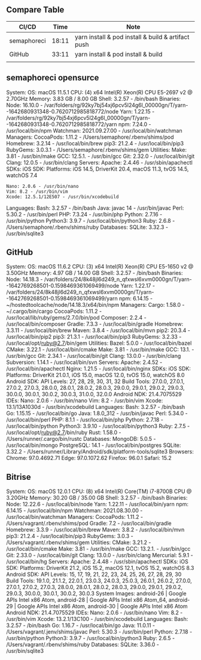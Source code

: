 ## Compare Table
| CI/CD | Time | Note |
|---|---|---|
| semaphoreci | 18:11 | yarn install & pod install & build & artifact push |
| GitHub | 33:11 | yarn install & pod install & build  |
|  |  |  |

## semaphoreci opensurce
System:
    OS: macOS 11.5.1
    CPU: (4) x64 Intel(R) Xeon(R) CPU E5-2697 v2 @ 2.70GHz
    Memory: 3.83 GB / 8.00 GB
    Shell: 3.2.57 - /bin/bash
  Binaries:
    Node: 16.10.0 - /var/folders/rg/92ky7bj54xj6pcv5l24g6l_00000gn/T/yarn--1642680931348-0.7620712985818772/node
    Yarn: 1.22.15 - /var/folders/rg/92ky7bj54xj6pcv5l24g6l_00000gn/T/yarn--1642680931348-0.7620712985818772/yarn
    npm: 7.24.0 - /usr/local/bin/npm
    Watchman: 2021.09.27.00 - /usr/local/bin/watchman
  Managers:
    CocoaPods: 1.11.2 - /Users/semaphore/.rbenv/shims/pod
    Homebrew: 3.2.14 - /usr/local/bin/brew
    pip3: 21.2.4 - /usr/local/bin/pip3
    RubyGems: 3.0.3.1 - /Users/semaphore/.rbenv/shims/gem
  Utilities:
    Make: 3.81 - /usr/bin/make
    GCC: 12.5.1. - /usr/bin/gcc
    Git: 2.32.0 - /usr/local/bin/git
    Clang: 12.0.5 - /usr/bin/clang
  Servers:
    Apache: 2.4.46 - /usr/sbin/apachectl
  SDKs:
    iOS SDK:
      Platforms: iOS 14.5, DriverKit 20.4, macOS 11.3, tvOS 14.5, watchOS 7.4
 
    Nano: 2.0.6 - /usr/bin/nano
    Vim: 8.2 - /usr/bin/vim
    Xcode: 12.5.1/12E507 - /usr/bin/xcodebuild
  Languages:
    Bash: 3.2.57 - /bin/bash
    Java: javac 14 - /usr/bin/javac
    Perl: 5.30.2 - /usr/bin/perl
    PHP: 7.3.24 - /usr/bin/php
    Python: 2.7.16 - /usr/bin/python
    Python3: 3.9.7 - /usr/local/bin/python3
    Ruby: 2.6.8 - /Users/semaphore/.rbenv/shims/ruby
  Databases:
    SQLite: 3.32.3 - /usr/bin/sqlite3


## GitHub
System:
    OS: macOS 11.6.2
    CPU: (3) x64 Intel(R) Xeon(R) CPU E5-1650 v2 @ 3.50GHz
    Memory: 4.97 GB / 14.00 GB
    Shell: 3.2.57 - /bin/bash
  Binaries:
    Node: 14.18.3 - /var/folders/24/8k48jl6d249_n_qfxwsl6xvm0000gn/T/yarn--1642769268501-0.1598469361069499/node
    Yarn: 1.22.17 - /var/folders/24/8k48jl6d249_n_qfxwsl6xvm0000gn/T/yarn--1642769268501-0.1598469361069499/yarn
    npm: 6.14.15 - ~/hostedtoolcache/node/14.18.3/x64/bin/npm
  Managers:
    Cargo: 1.58.0 - ~/.cargo/bin/cargo
    CocoaPods: 1.11.2 - /usr/local/lib/ruby/gems/2.7.0/bin/pod
    Composer: 2.2.4 - /usr/local/bin/composer
    Gradle: 7.3.3 - /usr/local/bin/gradle
    Homebrew: 3.3.11 - /usr/local/bin/brew
    Maven: 3.8.4 - /usr/local/bin/mvn
    pip2: 20.3.4 - /usr/local/bin/pip2
    pip3: 21.3.1 - /usr/local/bin/pip3
    RubyGems: 3.2.33 - /usr/local/opt/ruby@2.7/bin/gem
  Utilities:
    Bazel: 5.0.0 - /usr/local/bin/bazel
    CMake: 3.22.1 - /usr/local/bin/cmake
    Make: 3.81 - /usr/bin/make
    GCC: 13.1. - /usr/bin/gcc
    Git: 2.34.1 - /usr/local/bin/git
    Clang: 13.0.0 - /usr/bin/clang
    Subversion: 1.14.1 - /usr/local/bin/svn
  Servers:
    Apache: 2.4.52 - /usr/local/bin/apachectl
    Nginx: 1.21.5 - /usr/local/bin/nginx
  SDKs:
    iOS SDK:
      Platforms: DriverKit 21.0.1, iOS 15.0, macOS 12.0, tvOS 15.0, watchOS 8.0
    Android SDK:
      API Levels: 27, 28, 29, 30, 31, 32
      Build Tools: 27.0.0, 27.0.1, 27.0.2, 27.0.3, 28.0.0, 28.0.1, 28.0.2, 28.0.3, 29.0.0, 29.0.1, 29.0.2, 29.0.3, 30.0.0, 30.0.1, 30.0.2, 30.0.3, 31.0.0, 32.0.0
      Android NDK: 21.4.7075529
  IDEs:
    Nano: 2.0.6 - /usr/bin/nano
    Vim: 8.2 - /usr/bin/vim
    Xcode: 13.1/13A1030d - /usr/bin/xcodebuild
  Languages:
    Bash: 3.2.57 - /bin/bash
    Go: 1.15.15 - /usr/local/bin/go
    Java: 1.8.0_312 - /usr/bin/javac
    Perl: 5.34.0 - /usr/local/bin/perl
    PHP: 8.1.1 - /usr/local/bin/php
    Python: 2.7.18 - /usr/local/bin/python
    Python3: 3.9.10 - /usr/local/bin/python3
    Ruby: 2.7.5 - /usr/local/opt/ruby@2.7/bin/ruby
    Rust: 1.58.0 - /Users/runner/.cargo/bin/rustc
  Databases:
    MongoDB: 5.0.5 - /usr/local/bin/mongo
    PostgreSQL: 14.1 - /usr/local/bin/postgres
    SQLite: 3.32.2 - /Users/runner/Library/Android/sdk/platform-tools/sqlite3
  Browsers:
    Chrome: 97.0.4692.71
    Edge: 97.0.1072.62
    Firefox: 96.0.1
    Safari: 15.2


## Bitrise
  System:
    OS: macOS 12.0.1
    CPU: (8) x64 Intel(R) Core(TM) i7-8700B CPU @ 3.20GHz
    Memory: 30.20 GB / 35.00 GB
    Shell: 3.2.57 - /bin/bash
  Binaries:
    Node: 12.22.6 - /usr/local/bin/node
    Yarn: 1.22.11 - /usr/local/bin/yarn
    npm: 6.14.15 - /usr/local/bin/npm
    Watchman: 2021.08.30.00 - /usr/local/bin/watchman
  Managers:
    CocoaPods: 1.11.2 - /Users/vagrant/.rbenv/shims/pod
    Gradle: 7.2 - /usr/local/bin/gradle
    Homebrew: 3.3.9 - /usr/local/bin/brew
    Maven: 3.8.2 - /usr/local/bin/mvn
    pip3: 21.2.4 - /usr/local/bin/pip3
    RubyGems: 3.0.3 - /Users/vagrant/.rbenv/shims/gem
  Utilities:
    CMake: 3.21.2 - /usr/local/bin/cmake
    Make: 3.81 - /usr/bin/make
    GCC: 13.2.1. - /usr/bin/gcc
    Git: 2.33.0 - /usr/local/bin/git
    Clang: 13.0.0 - /usr/bin/clang
    Mercurial: 5.9.1 - /usr/local/bin/hg
  Servers:
    Apache: 2.4.48 - /usr/sbin/apachectl
  SDKs:
    iOS SDK:
      Platforms: DriverKit 21.2, iOS 15.2, macOS 12.1, tvOS 15.2, watchOS 8.3
    Android SDK:
      API Levels: 15, 17, 19, 21, 22, 23, 24, 25, 26, 27, 28, 29, 30
      Build Tools: 19.1.0, 21.1.2, 22.0.1, 23.0.3, 24.0.3, 25.0.3, 26.0.1, 26.0.2, 27.0.0, 27.0.1, 27.0.2, 27.0.3, 28.0.0, 28.0.1, 28.0.2, 28.0.3, 29.0.0, 29.0.1, 29.0.2, 29.0.3, 30.0.0, 30.0.1, 30.0.2, 30.0.3
      System Images: android-26 | Google APIs Intel x86 Atom, android-28 | Google APIs Intel x86 Atom_64, android-29 | Google APIs Intel x86 Atom, android-30 | Google APIs Intel x86 Atom
      Android NDK: 21.4.7075529
  IDEs:
    Nano: 2.0.6 - /usr/bin/nano
    Vim: 8.2 - /usr/bin/vim
    Xcode: 13.2.1/13C100 - /usr/bin/xcodebuild
  Languages:
    Bash: 3.2.57 - /bin/bash
    Go: 1.16.7 - /usr/local/bin/go
    Java: 11.0.11 - /Users/vagrant/.jenv/shims/javac
    Perl: 5.30.3 - /usr/bin/perl
    Python: 2.7.18 - /usr/bin/python
    Python3: 3.9.7 - /usr/local/bin/python3
    Ruby: 2.6.5 - /Users/vagrant/.rbenv/shims/ruby
  Databases:
    SQLite: 3.36.0 - /usr/bin/sqlite3